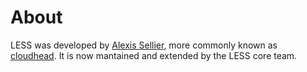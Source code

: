 About
=====

LESS was developed by [Alexis Sellier](http://cloudhead.io), more commonly known as [cloudhead](http://cloudhead.io). It is now mantained and extended by the LESS core team.
